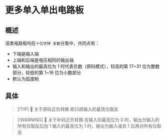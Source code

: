 <script setup lang="ts">
import MoreOneInOneOutTable from "../../../components/MoreOneInOneOut/MoreOneInOneOutTable.vue"
</script>

# 更多单入单出电路板 <Badge text="v1.0" type="info"/>

## 概述

该类电路板均在`十亿伏特 复数`分类中，共同点有：

* 下端是输入端
* 上端和后端是电压相同的输出端
* 输入和输出的最高位为 1 时代表负数（原码模式），较高的第 17\~31 位为整数部分，较低的第 1\~16 位为小数部分
* 默认为弧度制

## 具体

<MoreOneInOneOutTable />

> [!TIP] 📝 关于原码正负转换
> 即只把输入的最高位取反

> [!WARNING] 📝 关于补码正负转换
> 在输入的最高位为 0 时，输出为输入的所有位取反后加 1
> 输入的最高位为 1 时，输出为输入减去 1 后再对所有位取反